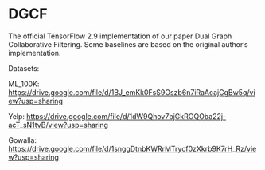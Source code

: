 # DGCF
The official TensorFlow 2.9 implementation of our paper Dual Graph Collaborative Filtering. Some baselines are based on the original author’s implementation.

Datasets:

ML_100K: https://drive.google.com/file/d/1BJ_emKk0FsS9Oszb6n7iRaAcajCgBw5q/view?usp=sharing

Yelp: https://drive.google.com/file/d/1dW9Qhov7bjGkROQOba22j-acT_sN1tvB/view?usp=sharing

Gowalla: https://drive.google.com/file/d/1snggDtnbKWRrMTrycf0zXkrb9K7rH_Rz/view?usp=sharing
